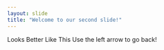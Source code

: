 ```yaml
---
layout: slide
title: "Welcome to our second slide!"
---
```

Looks Better Like This
Use the left arrow to go back!
